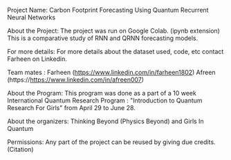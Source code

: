 Project Name: 
Carbon Footprint Forecasting Using Quantum Recurrent Neural Networks

About the Project:
The project was run on Google Colab. (ipynb extension)
This is a comparative study of RNN and QRNN forecasting models.

For more details:
For more details about the dataset used, code, etc contact Farheen on Linkedin. 

Team mates : 
Farheen (https://www.linkedin.com/in/farheen1802)
Afreen (https://https://www.linkedin.com/in/afreen007)

About the Program:
This program was done as a part of a 10 week International Quantum Research Program : "Introduction to Quantum Research For Girls" from April 29 to June 28.

About the organizers:
Thinking Beyond (Physics Beyond) and Girls In Quantum

Permissions:
Any part of the project can be reused by giving due credits. (Citation)
